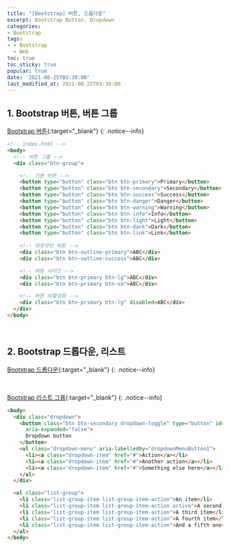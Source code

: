 ```yaml
---
title: "[Bootstrap] 버튼, 드롭다운"
excerpt: Bootstrap Button, Dropdown
categories:
- Bootstrap
tags:
- - Bootstrap
  - Web
toc: true
toc_sticky: true
popular: true
date: '2021-08-25T03:30:00'
last_modified_at: 2021-08-25T03:30:00
---
```


## 1. Bootstrap 버튼, 버튼 그룹

[Bootstrap 버튼](https://getbootstrap.com/docs/5.1/components/buttons/){:target="_blank"}
{: .notice--info}

```html
<!-- index.html -->
<body>
  <!-- 버튼 그룹 -->
  <div class="btn-group">

    <!-- 기본 버튼 -->
    <button type="button" class="btn btn-primary">Primary</button>
    <button type="button" class="btn btn-secondary">Secondary</button>
    <button type="button" class="btn btn-success">Success</button>
    <button type="button" class="btn btn-danger">Danger</button>
    <button type="button" class="btn btn-warning">Warning</button>
    <button type="button" class="btn btn-info">Info</button>
    <button type="button" class="btn btn-light">Light</button>
    <button type="button" class="btn btn-dark">Dark</button>
    <button type="button" class="btn btn-link">Link</button>
    
    <!-- 아웃라인 버튼 -->
    <div class="btn btn-outline-primary">ABC</div>
    <div class="btn btn-outline-success">ABC</div>

    <!-- 버튼 사이즈 -->
    <div class="btn btn-primary btn-lg">ABC</div>
    <div class="btn btn-primary btn-sm">ABC</div>

    <!-- 버튼 비활성화 -->
    <div class="btn btn-primary btn-lg" disabled>ABC</div>
  </div>
</body>
```


<br>

## 2. Bootstrap 드롭다운, 리스트

[Bootstrap 드롭다운](https://getbootstrap.com/docs/5.1/components/dropdowns/){:target="_blank"}
{: .notice--info}

<br>

[Bootstrap 리스트 그룹](https://getbootstrap.com/docs/5.1/components/list-group/){:target="_blank"}
{: .notice--info}

```html
<body>
  <div class="dropdown">
    <button class="btn btn-secondary dropdown-toggle" type="button" id="dropdownMenuButton1" data-bs-toggle="dropdown"
      aria-expanded="false">
      Dropdown button
    </button>
    <ul class="dropdown-menu" aria-labelledby="dropdownMenuButton1">
      <li><a class="dropdown-item" href="#">Action</a></li>
      <li><a class="dropdown-item" href="#">Another action</a></li>
      <li><a class="dropdown-item" href="#">Something else here</a></li>
    </ul>
  </div>

  <ul class="list-group">
    <li class="list-group-item list-group-item-action">An item</li>
    <li class="list-group-item list-group-item-action active">A second item</li>
    <li class="list-group-item list-group-item-action">A third item</li>
    <li class="list-group-item list-group-item-action">A fourth item</li>
    <li class="list-group-item list-group-item-action">And a fifth one</li>
  </ul>
</body>
```